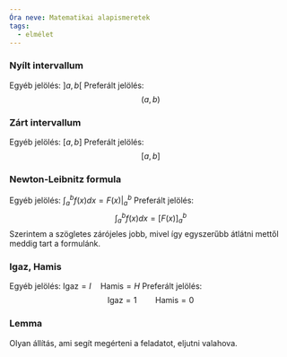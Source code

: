 ```yaml
---
Óra neve: Matematikai alapismeretek
tags:
  - elmélet
---
```

### Nyílt intervallum
Egyéb jelölés: $]a,b[$
Preferált jelölés:
$$(a,b)$$
### Zárt intervallum
Egyéb jelölés: $[a,b]$
Preferált jelölés:
$$[a,b]$$
### Newton-Leibnitz formula
Egyéb jelölés: $\int_a^b{f(x)}dx=F(x)\big\rvert_a^b$
Preferált jelölés:
$$\int_{a}^{b}{f(x)}dx=\bigg[F(x)\bigg]_a^b$$
Szerintem a szögletes zárójeles jobb, mivel így egyszerűbb átlátni mettől meddig tart a formulánk.
### Igaz, Hamis
Egyéb jelölés: $\text{Igaz}=I\quad\text{Hamis}=H$
Preferált jelölés:
$$\text{Igaz}=1\quad\quad\text{Hamis}=0$$
### Lemma
Olyan állítás, ami segít megérteni a feladatot, eljutni valahova.